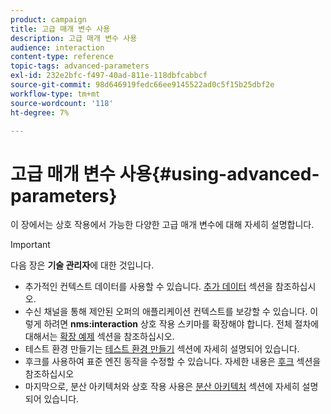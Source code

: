 ```yaml
---
product: campaign
title: 고급 매개 변수 사용
description: 고급 매개 변수 사용
audience: interaction
content-type: reference
topic-tags: advanced-parameters
exl-id: 232e2bfc-f497-40ad-811e-118dbfcabbcf
source-git-commit: 98d646919fedc66ee9145522ad0c5f15b25dbf2e
workflow-type: tm+mt
source-wordcount: '118'
ht-degree: 7%

---
```


# 고급 매개 변수 사용{#using-advanced-parameters}

이 장에서는 상호 작용에서 가능한 다양한 고급 매개 변수에 대해 자세히 설명합니다.

>[!IMPORTANT]
>
>다음 장은 **기술 관리자**&#x200B;에 대한 것입니다.

* 추가적인 컨텍스트 데이터를 사용할 수 있습니다. [추가 데이터](../../interaction/using/additional-data.md) 섹션을 참조하십시오.
* 수신 채널을 통해 제안된 오퍼의 애플리케이션 컨텍스트를 보강할 수 있습니다. 이렇게 하려면 **nms:interaction** 상호 작용 스키마를 확장해야 합니다. 전체 절차에 대해서는 [확장 예제](../../interaction/using/extension-example.md) 섹션을 참조하십시오.
* 테스트 환경 만들기는 [테스트 환경 만들기](../../interaction/using/creating-a-test-environment.md) 섹션에 자세히 설명되어 있습니다.
* 후크를 사용하여 표준 엔진 동작을 수정할 수 있습니다. 자세한 내용은 [후크](../../interaction/using/hooks.md) 섹션을 참조하십시오
* 마지막으로, 분산 아키텍처와 상호 작용 사용은 [분산 아키텍처](../../interaction/using/distributed-architectures.md) 섹션에 자세히 설명되어 있습니다.
